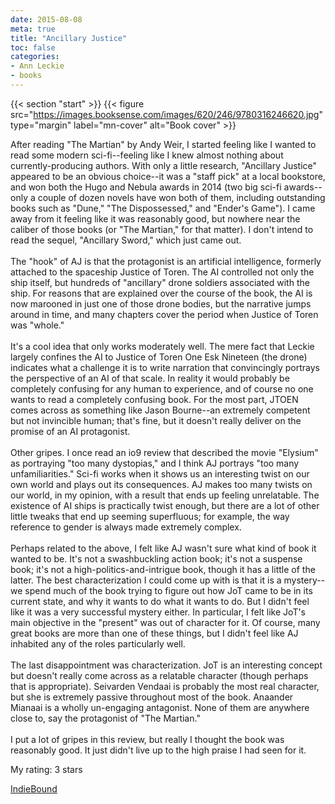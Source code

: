 ```yaml
---
date: 2015-08-08
meta: true
title: "Ancillary Justice"
toc: false
categories:
- Ann Leckie
- books
---
```


{{< section "start" >}}
{{< figure src="https://images.booksense.com/images/620/246/9780316246620.jpg" type="margin" label="mn-cover" alt="Book cover" >}}

After reading "The Martian" by Andy Weir, I started feeling like I wanted to read some modern sci-fi--feeling like I knew almost nothing about currently-producing authors. With only a little research, "Ancillary Justice" appeared to be an obvious choice--it was a "staff pick" at a local bookstore, and won both the Hugo and Nebula awards in 2014 (two big sci-fi awards--only a couple of dozen novels have won both of them, including outstanding books such as "Dune," "The Dispossessed," and "Ender's Game"). I came away from it feeling like it was reasonably good, but nowhere near the caliber of those books (or "The Martian," for that matter). I don't intend to read the sequel, "Ancillary Sword," which just came out.<br /><br />The "hook" of AJ is that the protagonist is an artificial intelligence, formerly attached to the spaceship Justice of Toren. The AI controlled not only the ship itself, but hundreds of "ancillary" drone soldiers associated with the ship. For reasons that are explained over the course of the book, the AI is now marooned in just one of those drone bodies, but the narrative jumps around in time, and many chapters cover the period when Justice of Toren was "whole." <br /><br />It's a cool idea that only works moderately well. The mere fact that Leckie largely confines the AI to Justice of Toren One Esk Nineteen (the drone) indicates what a challenge it is to write narration that convincingly portrays the perspective of an AI of that scale. In reality it would probably be completely confusing for any human to experience, and of course no one wants to read a completely confusing book. For the most part, JTOEN comes across as something like Jason Bourne--an extremely competent but not invincible human; that's fine, but it doesn't really deliver on the promise of an AI protagonist.<br /><br />Other gripes. I once read an io9 review that described the movie "Elysium" as portraying "too many dystopias," and I think AJ portrays "too many unfamiliarities." Sci-fi works when it shows us an interesting twist on our own world and plays out its consequences. AJ makes too many twists on our world, in my opinion, with a result that ends up feeling unrelatable. The existence of AI ships is practically twist enough, but there are a lot of other little tweaks that end up seeming superfluous; for example, the way reference to gender is always made extremely complex.<br /><br />Perhaps related to the above, I felt like AJ wasn't sure what kind of book it wanted to be. It's not a swashbuckling action book; it's not a suspense book; it's not a high-politics-and-intrigue book, though it has a little of the latter. The best characterization I could come up with is that it is a mystery--we spend much of the book trying to figure out how JoT came to be in its current state, and why it wants to do what it wants to do. But I didn't feel like it was a very successful mystery either. In particular, I felt like JoT's main objective in the "present" was out of character for it. Of course, many great books are more than one of these things, but I didn't feel like AJ inhabited any of the roles particularly well.<br /><br />The last disappointment was characterization. JoT is an interesting concept but doesn't really come across as a relatable character (though perhaps that is appropriate). Seivarden Vendaai is probably the most real character, but she is extremely passive throughout most of the book. Anaander Mianaai is a wholly un-engaging antagonist. None of them are anywhere close to, say the protagonist of "The Martian."<br /><br />I put a lot of gripes in this review, but really I thought the book was reasonably good. It just didn't live up to the high praise I had seen for it.

My rating: 3 stars  

[IndieBound](https://www.indiebound.org/book/9780316246620)
